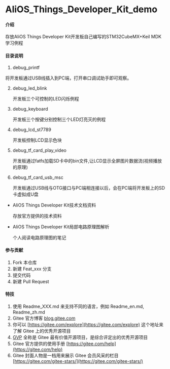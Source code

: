 # AliOS_Things_Developer_Kit_demo

#### 介绍
存放AliOS Things Developer Kit开发板自己编写的STM32CubeMX+Keil MDK学习例程

#### 目录说明
1.  debug_printf

   将开发板通过USB线插入到PC端，打开串口调试助手即可观察。

2. debug_led_blink

   开发板三个可控制的LED闪烁例程

3. debug_keyboard

   开发板三个按键分别控制三个LED灯亮灭的例程

4. debug_lcd_st7789

   开发板控制LCD显示色块

5. debug_tf_card_play_video

   开发板通过fatfs加载SD卡中的bin文件,让LCD显示全屏图片数据流(视频播放的原理)

6. debug_tf_card_usb_msc

   开发板通过USB线与OTG接口与PC端相连接以后，会在PC端将开发板上的SD卡虚拟成U盘

   

   

- AliOS Things Developer Kit技术文档资料

   存放官方提供的技术资料

- AliOS Things Developer Kit局部电路原理图解析

   个人阅读电路原理图的笔记

#### 参与贡献

1.  Fork 本仓库
2.  新建 Feat_xxx 分支
3.  提交代码
4.  新建 Pull Request


#### 特技

1.  使用 Readme\_XXX.md 来支持不同的语言，例如 Readme\_en.md, Readme\_zh.md
2.  Gitee 官方博客 [blog.gitee.com](https://blog.gitee.com)
3.  你可以 [https://gitee.com/explore](https://gitee.com/explore) 这个地址来了解 Gitee 上的优秀开源项目
4.  [GVP](https://gitee.com/gvp) 全称是 Gitee 最有价值开源项目，是综合评定出的优秀开源项目
5.  Gitee 官方提供的使用手册 [https://gitee.com/help](https://gitee.com/help)
6.  Gitee 封面人物是一档用来展示 Gitee 会员风采的栏目 [https://gitee.com/gitee-stars/](https://gitee.com/gitee-stars/)
